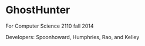 # GhostHunter
For Computer Science 2110 fall 2014

Developers: Spoonhoward, Humphries, Rao, and Kelley
